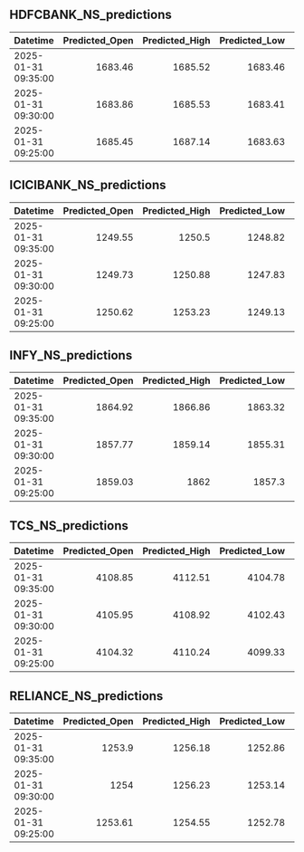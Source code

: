 ## HDFCBANK_NS_predictions
| Datetime            |   Predicted_Open |   Predicted_High |   Predicted_Low |   Predicted_Close |   Predicted_Volume |
|:--------------------|-----------------:|-----------------:|----------------:|------------------:|-------------------:|
| 2025-01-31 09:35:00 |          1683.46 |          1685.52 |         1683.46 |           1683.83 |             163328 |
| 2025-01-31 09:30:00 |          1683.86 |          1685.53 |         1683.41 |           1683.92 |             152543 |
| 2025-01-31 09:25:00 |          1685.45 |          1687.14 |         1683.63 |           1686.14 |             159465 |

## ICICIBANK_NS_predictions
| Datetime            |   Predicted_Open |   Predicted_High |   Predicted_Low |   Predicted_Close |   Predicted_Volume |
|:--------------------|-----------------:|-----------------:|----------------:|------------------:|-------------------:|
| 2025-01-31 09:35:00 |          1249.55 |          1250.5  |         1248.82 |           1252    |             141114 |
| 2025-01-31 09:30:00 |          1249.73 |          1250.88 |         1247.83 |           1250.93 |             233468 |
| 2025-01-31 09:25:00 |          1250.62 |          1253.23 |         1249.13 |           1251.67 |             294348 |

## INFY_NS_predictions
| Datetime            |   Predicted_Open |   Predicted_High |   Predicted_Low |   Predicted_Close |   Predicted_Volume |
|:--------------------|-----------------:|-----------------:|----------------:|------------------:|-------------------:|
| 2025-01-31 09:35:00 |          1864.92 |          1866.86 |         1863.32 |           1866.25 |            91900.3 |
| 2025-01-31 09:30:00 |          1857.77 |          1859.14 |         1855.31 |           1857.95 |           100997   |
| 2025-01-31 09:25:00 |          1859.03 |          1862    |         1857.3  |           1857.04 |           110761   |

## TCS_NS_predictions
| Datetime            |   Predicted_Open |   Predicted_High |   Predicted_Low |   Predicted_Close |   Predicted_Volume |
|:--------------------|-----------------:|-----------------:|----------------:|------------------:|-------------------:|
| 2025-01-31 09:35:00 |          4108.85 |          4112.51 |         4104.78 |           4109.53 |            27152.9 |
| 2025-01-31 09:30:00 |          4105.95 |          4108.92 |         4102.43 |           4106.67 |            24128.6 |
| 2025-01-31 09:25:00 |          4104.32 |          4110.24 |         4099.33 |           4105.5  |            24222.1 |

## RELIANCE_NS_predictions
| Datetime            |   Predicted_Open |   Predicted_High |   Predicted_Low |   Predicted_Close |   Predicted_Volume |
|:--------------------|-----------------:|-----------------:|----------------:|------------------:|-------------------:|
| 2025-01-31 09:35:00 |          1253.9  |          1256.18 |         1252.86 |           1255.08 |             234147 |
| 2025-01-31 09:30:00 |          1254    |          1256.23 |         1253.14 |           1255.11 |             223473 |
| 2025-01-31 09:25:00 |          1253.61 |          1254.55 |         1252.78 |           1253.78 |             215089 |

